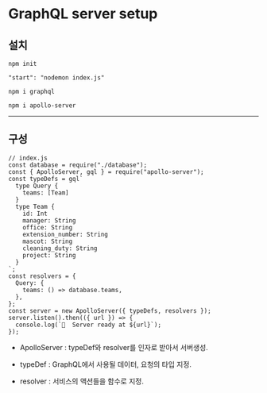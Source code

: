 # GraphQL server setup

## 설치

```
npm init

"start": "nodemon index.js"

npm i graphql

npm i apollo-server
```

---

## 구성

```
// index.js
const database = require("./database");
const { ApolloServer, gql } = require("apollo-server");
const typeDefs = gql`
  type Query {
    teams: [Team]
  }
  type Team {
    id: Int
    manager: String
    office: String
    extension_number: String
    mascot: String
    cleaning_duty: String
    project: String
  }
`;
const resolvers = {
  Query: {
    teams: () => database.teams,
  },
};
const server = new ApolloServer({ typeDefs, resolvers });
server.listen().then(({ url }) => {
  console.log(`🚀  Server ready at ${url}`);
});

```

- ApolloServer : typeDef와 resolver를 인자로 받아서 서버생성.

- typeDef : GraphQL에서 사용될 데이터, 요청의 타입 지정.

- resolver : 서비스의 액션들을 함수로 지정.
